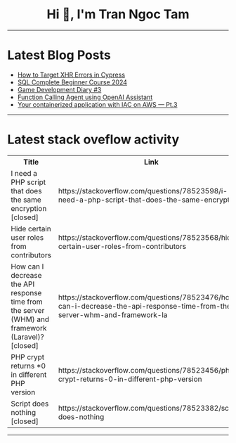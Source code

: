 <h1 align="center">Hi 👋, I'm Tran Ngoc Tam</h1>

---

# Latest Blog Posts 
<!-- BLOG-POST-LIST:START -->
- [How to Target XHR Errors in Cypress](https://dev.to/weseek-inc/how-to-target-xhr-errors-in-cypress-59cl)
- [SQL Complete Beginner Course 2024](https://dev.to/shubhadip_bhowmik/sql-complete-beginner-course-2024-2omg)
- [Game Development Diary #3](https://dev.to/oka/game-development-diary-3-50n8)
- [Function Calling Agent using OpenAI Assistant](https://dev.to/dheerajgopi/function-calling-agent-using-openai-assistant-2g6m)
- [Your containerized application with IAC on AWS — Pt.3](https://dev.to/aws-builders/your-containerized-application-with-iac-on-aws-pt3-56ec)
<!-- BLOG-POST-LIST:END -->

---

# Latest stack oveflow activity
<table>
  <tr><th>Title</th><th>Link</th></tr>
  <!-- STACKOVERFLOW:START --><tr><td>I need a PHP script that does the same encryption [closed]</td><td>https://stackoverflow.com/questions/78523598/i-need-a-php-script-that-does-the-same-encryption</td></tr><tr><td>Hide certain user roles from contributors</td><td>https://stackoverflow.com/questions/78523568/hide-certain-user-roles-from-contributors</td></tr><tr><td>How can I decrease the API response time from the server &lpar;WHM&rpar; and framework &lpar;Laravel&rpar;? [closed]</td><td>https://stackoverflow.com/questions/78523476/how-can-i-decrease-the-api-response-time-from-the-server-whm-and-framework-la</td></tr><tr><td>PHP crypt returns *0 in different PHP version</td><td>https://stackoverflow.com/questions/78523456/php-crypt-returns-0-in-different-php-version</td></tr><tr><td>Script does nothing [closed]</td><td>https://stackoverflow.com/questions/78523382/script-does-nothing</td></tr><!-- STACKOVERFLOW:END -->
</table>

---


